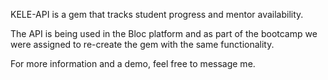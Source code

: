KELE-API is a gem that tracks student progress and mentor availability.

The API is being used in the Bloc platform and as part of the bootcamp we were assigned to re-create the gem with the same functionality.

For more information and a demo, feel free to message me.
